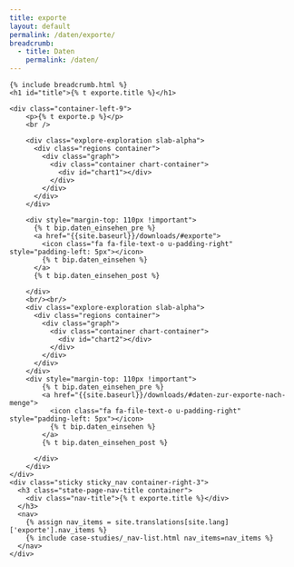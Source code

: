 ```yaml
---
title: exporte
layout: default
permalink: /daten/exporte/
breadcrumb:
  - title: Daten
    permalink: /daten/
---
```

<link rel="stylesheet" type="text/css" href="{{ site.baseurl_root }}/css/slick-theme.css"/>
<link rel="stylesheet" type="text/css" href="//cdn.jsdelivr.net/jquery.slick/1.6.0/slick.css"/>

<main class="container-page-wrapper layout-state-pages">
  <section class="container" style="position: relative;">

    {% include breadcrumb.html %}
    <h1 id="title">{% t exporte.title %}</h1>

    <div class="container-left-9">
        <p>{% t exporte.p %}</p>
        <br />

        <div class="explore-exploration slab-alpha">
          <div class="regions container">
            <div class="graph">
              <div class="container chart-container">
                <div id="chart1"></div>
              </div>
            </div>
          </div>
        </div>

        <div style="margin-top: 110px !important">
          {% t bip.daten_einsehen_pre %}
          <a href="{{site.baseurl}}/downloads/#exporte">
            <icon class="fa fa-file-text-o u-padding-right" style="padding-left: 5px"></icon>
            {% t bip.daten_einsehen %}
          </a>
          {% t bip.daten_einsehen_post %}

        </div>
        <br/><br/>
        <div class="explore-exploration slab-alpha">
          <div class="regions container">
            <div class="graph">
              <div class="container chart-container">
                <div id="chart2"></div>
              </div>
            </div>
          </div>
        </div>
        <div style="margin-top: 110px !important">
            {% t bip.daten_einsehen_pre %}
            <a href="{{site.baseurl}}/downloads/#daten-zur-exporte-nach-menge">
              <icon class="fa fa-file-text-o u-padding-right" style="padding-left: 5px"></icon>
              {% t bip.daten_einsehen %}
            </a>
            {% t bip.daten_einsehen_post %}

          </div>
        </div>
    </div>
    <div class="sticky sticky_nav container-right-3">
      <h3 class="state-page-nav-title container">
        <div class="nav-title">{% t exporte.title %}</div>
      </h3>
      <nav>
        {% assign nav_items = site.translations[site.lang]['exporte'].nav_items %}
        {% include case-studies/_nav-list.html nav_items=nav_items %}
      </nav>
    </div>
  </section>
</main>

<script src="https://ajax.googleapis.com/ajax/libs/jquery/1.12.4/jquery.min.js"></script>
<script type="text/javascript" src="//cdn.jsdelivr.net/jquery.slick/1.6.0/slick.min.js"></script>
<script type="text/javascript" src="{{ site.baseurl_root }}/js/lib/static.min.js" charset="utf-8"></script>
<script type="text/javascript" src="https://cdnjs.cloudflare.com/ajax/libs/jqPlot/1.0.8/jquery.jqplot.min.js"></script>
<link rel="stylesheet" type="text/css" href="https://cdnjs.cloudflare.com/ajax/libs/jqPlot/1.0.8/jquery.jqplot.min.css"/>
<script type="text/javascript" src="https://cdnjs.cloudflare.com/ajax/libs/jqPlot/1.0.8/plugins/jqplot.barRenderer.min.js"></script>
<script type="text/javascript" src="https://cdnjs.cloudflare.com/ajax/libs/jqPlot/1.0.8/plugins/jqplot.pieRenderer.min.js"></script>
<script type="text/javascript" src="https://cdnjs.cloudflare.com/ajax/libs/jqPlot/1.0.8/plugins/jqplot.categoryAxisRenderer.min.js"></script>
<script type="text/javascript" src="https://cdnjs.cloudflare.com/ajax/libs/jqPlot/1.0.8/plugins/jqplot.pointLabels.min.js"></script>

<script type="text/javascript" src="{{ site.baseurl_root }}/js/pages/barGraph.js" charset="utf-8"></script>
<script type="text/javascript" src="{{ site.baseurl_root }}/js/pages/pieGraph.js" charset="utf-8"></script>
<script type="text/javascript" src="{{ site.baseurl_root }}/js/lib/explore.min.js" charset="utf-8"></script>
